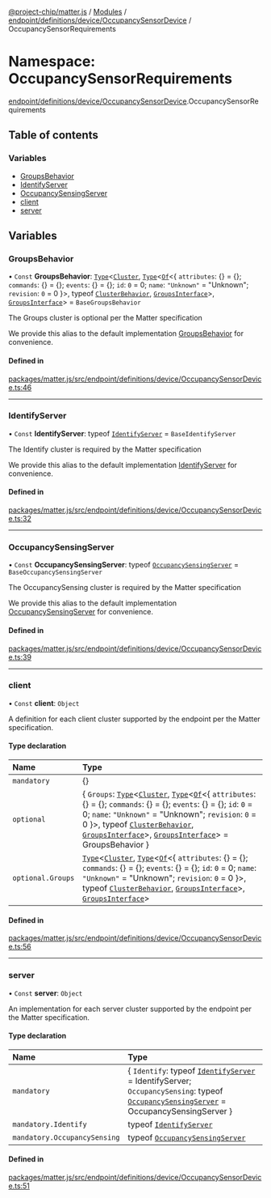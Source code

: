 [@project-chip/matter.js](../README.md) / [Modules](../modules.md) / [endpoint/definitions/device/OccupancySensorDevice](endpoint_definitions_device_OccupancySensorDevice.md) / OccupancySensorRequirements

# Namespace: OccupancySensorRequirements

[endpoint/definitions/device/OccupancySensorDevice](endpoint_definitions_device_OccupancySensorDevice.md).OccupancySensorRequirements

## Table of contents

### Variables

- [GroupsBehavior](endpoint_definitions_device_OccupancySensorDevice.OccupancySensorRequirements.md#groupsbehavior)
- [IdentifyServer](endpoint_definitions_device_OccupancySensorDevice.OccupancySensorRequirements.md#identifyserver)
- [OccupancySensingServer](endpoint_definitions_device_OccupancySensorDevice.OccupancySensorRequirements.md#occupancysensingserver)
- [client](endpoint_definitions_device_OccupancySensorDevice.OccupancySensorRequirements.md#client)
- [server](endpoint_definitions_device_OccupancySensorDevice.OccupancySensorRequirements.md#server)

## Variables

### GroupsBehavior

• `Const` **GroupsBehavior**: [`Type`](../interfaces/behavior_cluster_export.ClusterBehavior.Type.md)\<[`Cluster`](../interfaces/cluster_export.Groups.Cluster.md), [`Type`](../interfaces/behavior_cluster_export.ClusterBehavior.Type.md)\<[`Of`](../interfaces/cluster_export.ClusterType.Of.md)\<\{ `attributes`: {} = \{}; `commands`: {} = \{}; `events`: {} = \{}; `id`: ``0`` = 0; `name`: ``"Unknown"`` = "Unknown"; `revision`: ``0`` = 0 }\>, typeof [`ClusterBehavior`](behavior_cluster_export.ClusterBehavior.md), [`GroupsInterface`](behavior_definitions_groups_export.md#groupsinterface)\>, [`GroupsInterface`](behavior_definitions_groups_export.md#groupsinterface)\> = `BaseGroupsBehavior`

The Groups cluster is optional per the Matter specification

We provide this alias to the default implementation [GroupsBehavior](endpoint_definitions_device_OccupancySensorDevice.OccupancySensorRequirements.md#groupsbehavior) for convenience.

#### Defined in

[packages/matter.js/src/endpoint/definitions/device/OccupancySensorDevice.ts:46](https://github.com/project-chip/matter.js/blob/5f71eedebdb9fa54338bde320c311bb359b7455d/packages/matter.js/src/endpoint/definitions/device/OccupancySensorDevice.ts#L46)

___

### IdentifyServer

• `Const` **IdentifyServer**: typeof [`IdentifyServer`](behavior_definitions_identify_export.IdentifyServer.md) = `BaseIdentifyServer`

The Identify cluster is required by the Matter specification

We provide this alias to the default implementation [IdentifyServer](endpoint_definitions_device_OccupancySensorDevice.OccupancySensorRequirements.md#identifyserver) for convenience.

#### Defined in

[packages/matter.js/src/endpoint/definitions/device/OccupancySensorDevice.ts:32](https://github.com/project-chip/matter.js/blob/5f71eedebdb9fa54338bde320c311bb359b7455d/packages/matter.js/src/endpoint/definitions/device/OccupancySensorDevice.ts#L32)

___

### OccupancySensingServer

• `Const` **OccupancySensingServer**: typeof [`OccupancySensingServer`](../classes/behavior_definitions_occupancy_sensing_export.OccupancySensingServer.md) = `BaseOccupancySensingServer`

The OccupancySensing cluster is required by the Matter specification

We provide this alias to the default implementation [OccupancySensingServer](endpoint_definitions_device_OccupancySensorDevice.OccupancySensorRequirements.md#occupancysensingserver) for convenience.

#### Defined in

[packages/matter.js/src/endpoint/definitions/device/OccupancySensorDevice.ts:39](https://github.com/project-chip/matter.js/blob/5f71eedebdb9fa54338bde320c311bb359b7455d/packages/matter.js/src/endpoint/definitions/device/OccupancySensorDevice.ts#L39)

___

### client

• `Const` **client**: `Object`

A definition for each client cluster supported by the endpoint per the Matter specification.

#### Type declaration

| Name | Type |
| :------ | :------ |
| `mandatory` | {} |
| `optional` | \{ `Groups`: [`Type`](../interfaces/behavior_cluster_export.ClusterBehavior.Type.md)\<[`Cluster`](../interfaces/cluster_export.Groups.Cluster.md), [`Type`](../interfaces/behavior_cluster_export.ClusterBehavior.Type.md)\<[`Of`](../interfaces/cluster_export.ClusterType.Of.md)\<\{ `attributes`: {} = \{}; `commands`: {} = \{}; `events`: {} = \{}; `id`: ``0`` = 0; `name`: ``"Unknown"`` = "Unknown"; `revision`: ``0`` = 0 }\>, typeof [`ClusterBehavior`](behavior_cluster_export.ClusterBehavior.md), [`GroupsInterface`](behavior_definitions_groups_export.md#groupsinterface)\>, [`GroupsInterface`](behavior_definitions_groups_export.md#groupsinterface)\> = GroupsBehavior } |
| `optional.Groups` | [`Type`](../interfaces/behavior_cluster_export.ClusterBehavior.Type.md)\<[`Cluster`](../interfaces/cluster_export.Groups.Cluster.md), [`Type`](../interfaces/behavior_cluster_export.ClusterBehavior.Type.md)\<[`Of`](../interfaces/cluster_export.ClusterType.Of.md)\<\{ `attributes`: {} = \{}; `commands`: {} = \{}; `events`: {} = \{}; `id`: ``0`` = 0; `name`: ``"Unknown"`` = "Unknown"; `revision`: ``0`` = 0 }\>, typeof [`ClusterBehavior`](behavior_cluster_export.ClusterBehavior.md), [`GroupsInterface`](behavior_definitions_groups_export.md#groupsinterface)\>, [`GroupsInterface`](behavior_definitions_groups_export.md#groupsinterface)\> |

#### Defined in

[packages/matter.js/src/endpoint/definitions/device/OccupancySensorDevice.ts:56](https://github.com/project-chip/matter.js/blob/5f71eedebdb9fa54338bde320c311bb359b7455d/packages/matter.js/src/endpoint/definitions/device/OccupancySensorDevice.ts#L56)

___

### server

• `Const` **server**: `Object`

An implementation for each server cluster supported by the endpoint per the Matter specification.

#### Type declaration

| Name | Type |
| :------ | :------ |
| `mandatory` | \{ `Identify`: typeof [`IdentifyServer`](behavior_definitions_identify_export.IdentifyServer.md) = IdentifyServer; `OccupancySensing`: typeof [`OccupancySensingServer`](../classes/behavior_definitions_occupancy_sensing_export.OccupancySensingServer.md) = OccupancySensingServer } |
| `mandatory.Identify` | typeof [`IdentifyServer`](behavior_definitions_identify_export.IdentifyServer.md) |
| `mandatory.OccupancySensing` | typeof [`OccupancySensingServer`](../classes/behavior_definitions_occupancy_sensing_export.OccupancySensingServer.md) |

#### Defined in

[packages/matter.js/src/endpoint/definitions/device/OccupancySensorDevice.ts:51](https://github.com/project-chip/matter.js/blob/5f71eedebdb9fa54338bde320c311bb359b7455d/packages/matter.js/src/endpoint/definitions/device/OccupancySensorDevice.ts#L51)
